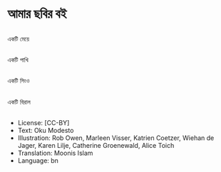# আমার ছবির বই

##
একটি মেয়ে

##
একটি পাখি

##
একটি সিংও

##
একটি বিরাল

##
* License: [CC-BY]
* Text: Oku Modesto
* Illustration: Rob Owen, Marleen Visser, Katrien Coetzer, Wiehan de Jager, Karen Lilje, Catherine Groenewald, Alice Toich
* Translation: Moonis Islam
* Language: bn
